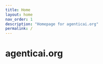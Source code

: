 ```yaml
---
title: Home
layout: home
nav_order: 1
description: "Homepage for agenticai.org"
permalink: /
---
```


# agenticai.org
